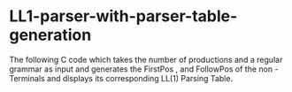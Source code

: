 # LL1-parser-with-parser-table-generation
The following C code which takes the number of productions and a regular grammar as input and generates the FirstPos , and FollowPos of the non - Terminals and displays its corresponding LL(1) Parsing Table.
